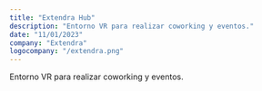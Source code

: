 ```yaml
---
title: "Extendra Hub"
description: "Entorno VR para realizar coworking y eventos."
date: "11/01/2023"
company: "Extendra"
logocompany: "/extendra.png"
---
```

Entorno VR para realizar coworking y eventos.